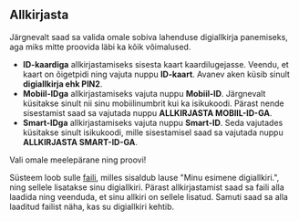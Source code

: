 ## Allkirjasta

Järgnevalt saad sa valida omale sobiva lahenduse digiallkirja panemiseks, aga miks mitte proovida läbi ka kõik võimalused.

- **ID-kaardiga** allkirjastamiseks sisesta kaart kaardilugejasse. Veendu, et kaart on õigetpidi ning vajuta nuppu **ID-kaart**. Avanev aken küsib sinult **digiallkirja ehk PIN2**.
- **Mobiil-IDga** allkirjastamiseks vajuta nuppu **Mobiil-ID**. Järgnevalt küsitakse sinult nii sinu mobiilinumbrit kui ka isikukoodi. Pärast nende sisestamist saad sa vajutada nuppu **ALLKIRJASTA MOBIIL-ID-GA**.
- **Smart-IDga** allkirjastamiseks vajuta nuppu **Smart-ID**. Seda vajutades küsitakse sinult isikukoodi, mille sisestamisel saad sa vajutada nuppu **ALLKIRJASTA SMART-ID-GA**.

Vali omale meelepärane ning proovi!

Süsteem loob sulle [faili](/demo-signatures/signable), milles sisaldub lause "Minu esimene digiallkiri.", ning sellele lisatakse sinu digiallkiri. Pärast allkirjastamist saad sa faili alla laadida ning veenduda, et sinu allkiri on sellele lisatud. Samuti saad sa alla laaditud failist näha, kas su digiallkiri kehtib.
